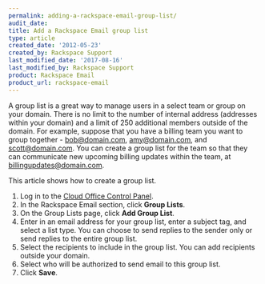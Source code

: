 ```yaml
---
permalink: adding-a-rackspace-email-group-list/
audit_date:
title: Add a Rackspace Email group list
type: article
created_date: '2012-05-23'
created_by: Rackspace Support
last_modified_date: '2017-08-16'
last_modified_by: Rackspace Support
product: Rackspace Email
product_url: rackspace-email
---
```


A group list is a great way to manage users in a select team or group on your domain. There is no limit to the number of internal address (addresses within your domain) and a limit of 250 additional members outside of the domain. For example, suppose that you have a billing team you want to group together - bob@domain.com, amy@domain.com, and scott@domain.com. You can create a group list for the team so that they can communicate new upcoming billing updates within the team, at billingupdates@domain.com.

This article shows how to create a group list.

1. Log in to the [Cloud Office Control Panel](https://cp.rackspace.com).
2. In the Rackspace Email section, click **Group Lists**.
3. On the Group Lists page, click **Add Group List**.
4. Enter in an email address for your group list, enter a subject tag, and select a list type. You can choose to send replies to the sender only or send replies to the entire group list.
5. Select the recipients to include in the group list. You can add recipients outside your domain.
6. Select who will be authorized to send email to this group list.
7. Click **Save**.
